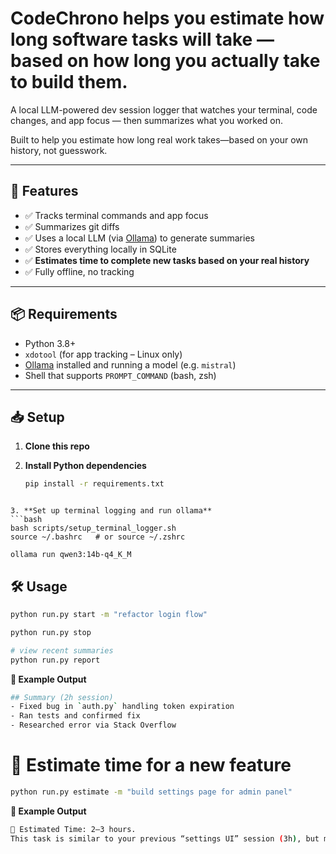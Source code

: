 #  CodeChrono helps you estimate how long software tasks will take — based on how long you actually take to build them.

A local LLM-powered dev session logger that watches your terminal, code changes, and app focus — then summarizes what you worked on.

Built to help you estimate how long real work takes—based on your own history, not guesswork.

---

## 🚀 Features

- ✅ Tracks terminal commands and app focus
- ✅ Summarizes git diffs
- ✅ Uses a local LLM (via [Ollama](https://ollama.com)) to generate summaries
- ✅ Stores everything locally in SQLite
- ✅ **Estimates time to complete new tasks based on your real history**
- ✅ Fully offline, no tracking

---

## 📦 Requirements

- Python 3.8+
- `xdotool` (for app tracking – Linux only)
- [Ollama](https://ollama.com) installed and running a model (e.g. `mistral`)
- Shell that supports `PROMPT_COMMAND` (bash, zsh)

---

## 📥 Setup

1. **Clone this repo**

2. **Install Python dependencies**
   ```bash
   pip install -r requirements.txt
```

3. **Set up terminal logging and run ollama**
```bash
bash scripts/setup_terminal_logger.sh
source ~/.bashrc   # or source ~/.zshrc

ollama run qwen3:14b-q4_K_M  
```

## 🛠 Usage

```bash
python run.py start -m "refactor login flow"

python run.py stop

# view recent summaries
python run.py report
```


**🧪 Example Output**
```bash
## Summary (2h session)
- Fixed bug in `auth.py` handling token expiration
- Ran tests and confirmed fix
- Researched error via Stack Overflow
```

# 🔮 Estimate time for a new feature
```bash
python run.py estimate -m "build settings page for admin panel"
```


**🧪 Example Output**
```bash
🧮 Estimated Time: 2–3 hours.
This task is similar to your previous “settings UI” session (3h), but may go faster based on recency.

```


